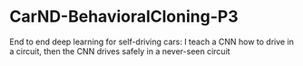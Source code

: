 # CarND-BehavioralCloning-P3
End to end deep learning for self-driving cars: I teach a CNN how to drive in a circuit, then the CNN drives safely in a never-seen circuit
